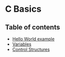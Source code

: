 # C Basics

## Table of contents

- [Hello World example](./00_hello-world/README.md)
- [Variables](./01_variables/README.md)
- [Control Structures](./02_control_structures/README.md)